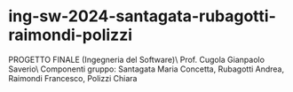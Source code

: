 # ing-sw-2024-santagata-rubagotti-raimondi-polizzi
PROGETTO FINALE (Ingegneria del Software)\\
Prof. Cugola Gianpaolo Saverio\\
Componenti gruppo: Santagata Maria Concetta, Rubagotti Andrea, Raimondi Francesco, Polizzi Chiara
